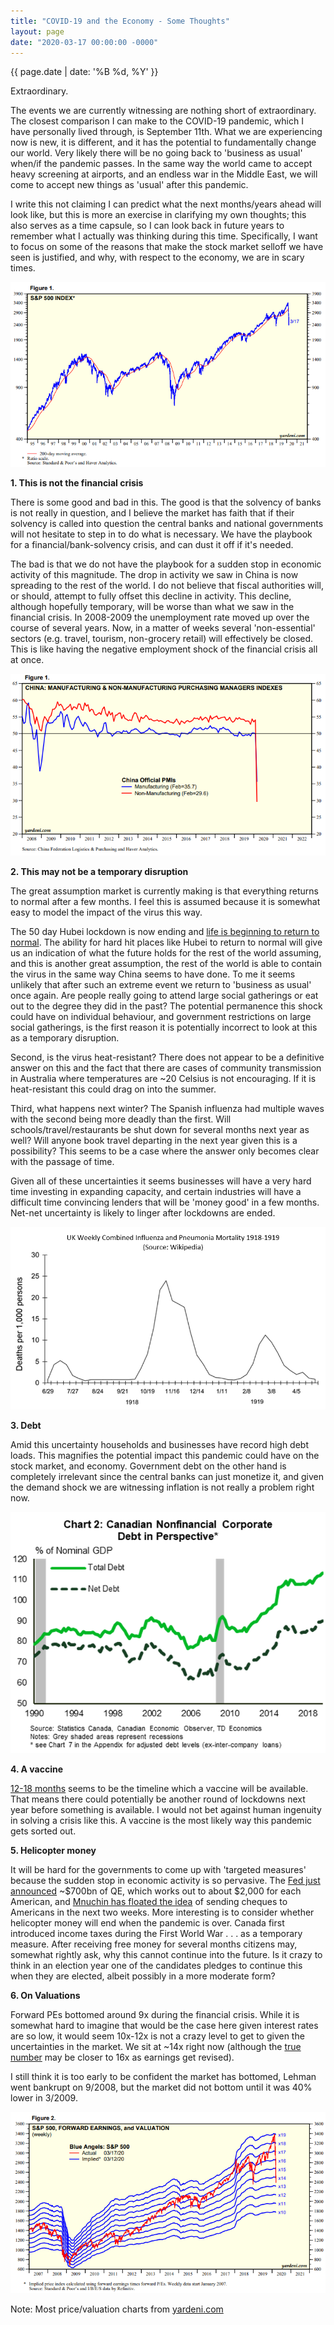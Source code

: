 ```yaml
---
title: "COVID-19 and the Economy - Some Thoughts"
layout: page
date: "2020-03-17 00:00:00 -0000"
---
```


{{ page.date | date: '%B %d, %Y' }}

Extraordinary.

The events we are currently witnessing are nothing short of extraordinary. The closest comparison I can make to the COVID-19 pandemic, which I have personally lived through, is September 11th. What we are experiencing now is new, it is different, and it has the potential to fundamentally change our world. Very likely there will be no going back to 'business as usual' when/if the pandemic passes. In the same way the world came to accept heavy screening at airports, and an endless war in the Middle East, we will come to accept new things as 'usual' after this pandemic.

I write this not claiming I can predict what the next months/years ahead will look like, but this is more an exercise in clarifying my own thoughts; this also serves as a time capsule, so I can look back in future years to remember what I actually was thinking during this time. Specifically, I want to focus on some of the reasons that make the stock market selloff we have seen is justified, and why, with respect to the economy, we are in scary times.

<p style="text-align:center;"> <img src="/assets/cvidstock.PNG" alt="Stock Market COVID-19 Drop"> </p>

**1. This is not the financial crisis**

There is some good and bad in this. The good is that the solvency of banks is not really in question, and I believe the market has faith that if their solvency is called into question the central banks and national governments will not hesitate to step in to do what is necessary. We have the playbook for a financial/bank-solvency crisis, and can dust it off if it's needed.

The bad is that we do not have the playbook for a sudden stop in economic activity of this magnitude. The drop in activity we saw in China is now spreading to the rest of the world. I do not believe that fiscal authorities will, or should, attempt to fully offset this decline in activity. This decline, although hopefully temporary, will be worse than what we saw in the financial crisis. In 2008-2009 the unemployment rate moved up over the course of several years. Now, in a matter of weeks several 'non-essential' sectors (e.g. travel, tourism, non-grocery retail) will effectively be closed. This is like having the negative employment shock of the financial crisis all at once.

<p style="text-align:center;"> <img src="/assets/cvidchinapmi.PNG" alt="China PMI COVID-19 Drop"> </p>

**2. This may not be a temporary disruption**

The great assumption market is currently making is that everything returns to normal after a few months. I feel this is assumed because it is somewhat easy to model the impact of the virus this way.

The 50 day Hubei lockdown is now ending and [life is beginning to return to normal](https://www.aljazeera.com/news/2020/03/china-coronavirus-epicentre-hubei-eases-lockdown-200314103410537.html). The ability for hard hit places like Hubei to return to normal will give us an indication of what the future holds for the rest of the world assuming, and this is another great assumption, the rest of the world is able to contain the virus in the same way China seems to have done. To me it seems unlikely that after such an extreme event we return to 'business as usual' once again. Are people really going to attend large social gatherings or eat out to the degree they did in the past? The potential permanence this shock could have on individual behaviour, and government restrictions on large social gatherings, is the first reason it is potentially incorrect to look at this as a temporary disruption.

Second, is the virus heat-resistant? There does not appear to be a definitive answer on this and the fact  that there are cases of community transmission in Australia where temperatures are ~20 Celsius is not encouraging. If it is heat-resistant this could drag on into the summer.

Third, what happens next winter? The Spanish influenza had multiple waves with the second being more deadly than the first. Will schools/travel/restaurants be shut down for several months next year as well? Will anyone book travel departing in the next year given this is a possibility? This seems to be a case where the answer only becomes clear with the passage of time.

Given all of these uncertainties it seems businesses will have a very hard time investing in expanding capacity, and certain industries will have a difficult time convincing lenders that will be 'money good' in a few months. Net-net uncertainty is likely to linger after lockdowns are ended.

<p style="text-align:center;"> <img src="/assets/cvidspaninflu.PNG" alt="Spanish Influenza Mortality"> </p>

**3. Debt**

Amid this uncertainty households and businesses have record high debt loads. This magnifies the potential impact this pandemic could have on the stock market, and economy. Government debt on the other hand is completely irrelevant since the central banks can just monetize it, and given the demand shock we are witnessing inflation is not really a problem right now.

<p style="text-align:center;"> <img src="/assets/cvidcaddebt.PNG" alt="Canadian Debt Situation"></p>

**4. A vaccine**

[12-18 months](https://www.theguardian.com/world/2020/mar/17/when-will-a-coronavirus-vaccine-be-ready) seems to be the timeline which a vaccine will be available. That means there could potentially be another round of lockdowns next year before something is available. I would not bet against human ingenuity in solving a crisis like this. A vaccine is the most likely way this pandemic gets sorted out.

**5. Helicopter money**

It will be hard for the governments to come up with 'targeted measures' because the sudden stop in economic activity is so pervasive. The [Fed just announced](https://www.federalreserve.gov/newsevents/pressreleases/monetary20200315a.htm) ~\$700bn of QE, which works out to about \$2,000 for each American, and [Mnuchin has floated the idea](https://www.bbc.com/news/business-51932403) of sending cheques to Americans in the next two weeks. More interesting is to consider whether helicopter money will end when the pandemic is over. Canada first introduced income taxes during the First World War . . . as a temporary measure. After receiving free money for several months citizens may, somewhat rightly ask, why this cannot continue into the future. Is it crazy to think in an election year one of the candidates pledges to continue this when they are elected, albeit possibly in a more moderate form?

**6. On Valuations**

Forward PEs bottomed around 9x during the financial crisis. While it is somewhat hard to imagine that would be the case here given interest rates are so low, it would seem 10x-12x is not a crazy level to get to given the uncertainties in the market. We sit at ~14x right now (although the [true number](https://www.spglobal.com/marketintelligence/en/news-insights/latest-news-headlines/goldman-sachs-cuts-s-p-500-earnings-forecast-again-on-coronavirus-fallout-57526406) may be closer to 16x as earnings get revised).

I still think it is too early to be confident the market has bottomed, Lehman went bankrupt on 9/2008, but the market did not bottom until it was 40% lower in 3/2009.

<p style="text-align:center;"> <img src="/assets/cvidfwdpe.PNG" alt="Forward PE COVID-19"> </p>

Note: Most price/valuation charts from [yardeni.com](www.yardeni.com)


